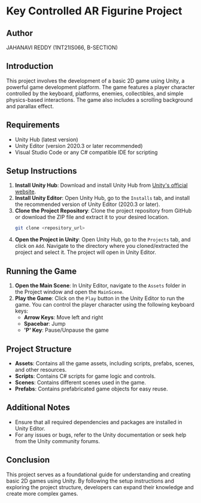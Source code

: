 
# Key Controlled AR Figurine Project

## Author
JAHANAVI REDDY (1NT21IS066, B-SECTION)

## Introduction
This project involves the development of a basic 2D game using Unity, a powerful game development platform. The game features a player character controlled by the keyboard, platforms, enemies, collectibles, and simple physics-based interactions. The game also includes a scrolling background and parallax effect.

## Requirements
- Unity Hub (latest version)
- Unity Editor (version 2020.3 or later recommended)
- Visual Studio Code or any C# compatible IDE for scripting

## Setup Instructions
1. **Install Unity Hub**: Download and install Unity Hub from [Unity's official website](https://unity.com/).
2. **Install Unity Editor**: Open Unity Hub, go to the `Installs` tab, and install the recommended version of Unity Editor (2020.3 or later).
3. **Clone the Project Repository**: Clone the project repository from GitHub or download the ZIP file and extract it to your desired location.
   ```sh
   git clone <repository_url>
   ```
4. **Open the Project in Unity**: Open Unity Hub, go to the `Projects` tab, and click on `Add`. Navigate to the directory where you cloned/extracted the project and select it. The project will open in Unity Editor.

## Running the Game
1. **Open the Main Scene**: In Unity Editor, navigate to the `Assets` folder in the Project window and open the `MainScene`.
2. **Play the Game**: Click on the `Play` button in the Unity Editor to run the game. You can control the player character using the following keyboard keys:
   - **Arrow Keys**: Move left and right
   - **Spacebar**: Jump
   - **'P' Key**: Pause/Unpause the game

## Project Structure
- **Assets**: Contains all the game assets, including scripts, prefabs, scenes, and other resources.
- **Scripts**: Contains C# scripts for game logic and controls.
- **Scenes**: Contains different scenes used in the game.
- **Prefabs**: Contains prefabricated game objects for easy reuse.

## Additional Notes
- Ensure that all required dependencies and packages are installed in Unity Editor.
- For any issues or bugs, refer to the Unity documentation or seek help from the Unity community forums.

## Conclusion
This project serves as a foundational guide for understanding and creating basic 2D games using Unity. By following the setup instructions and exploring the project structure, developers can expand their knowledge and create more complex games.

